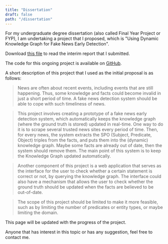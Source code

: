 ```yaml
---
title: "Dissertation"
draft: false
path: "/dissertation"
---
```


For my undergraduate degree dissertation (also called Final Year Project or FYP), I am undertaking a project that I proposed, 
which is "Using Dynamic Knowledge Graph for Fake News Early Detection".

Download [this file](InterimReport.pdf) to read the interim report that I submitted.

The code for this ongoing project is available on [GitHub](https://github.com/albertus-andito/fake-news-detection).

A short description of this project that I used as the initial proposal is as follows:

> News are often about recent events, including events that are still happening. Thus, some knowledge and facts could become 
invalid in just a short period of time. A fake news detection system should be able to cope with such timeliness of news.

> This project involves creating a prototype of a fake news early detection system, which automatically keeps 
the knowledge graph (where the ground truth is stored) updated in real-time. One way to do it is to scrape several trusted 
news sites every period of time. Then, for every news, the system extracts the SPO (Subject, Predicate, Object) triples 
from the facts, and puts them into the (dynamic) knowledge graph. Maybe some facts are already out of date, then the system 
should remove them. The main point of this system is to keep the Knowledge Graph updated automatically.

> Another component of this project is a web application that serves as the interface for the user to check whether a certain 
statement is correct or not, by querying the knowledge graph. The interface could also have a mechanism that allows the 
user to check whether the ground truth should be updated when the facts are believed to be out-of-date.

> The scope of this project should be limited to make it more feasible, such as by limiting the number of predicates or 
entity types, or maybe limiting the domain.

This page will be updated with the progress of the project.

Anyone that has interest in this topic or has any suggestion, feel free to contact me.

